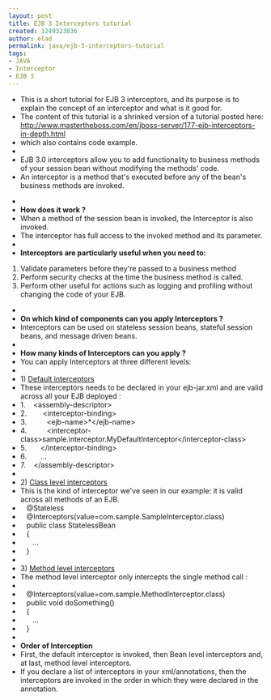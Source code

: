 ```yaml
---
layout: post
title: EJB 3 Interceptors tutorial
created: 1249323836
author: elad
permalink: java/ejb-3-interceptors-tutorial
tags:
- JAVA
- Interceptor
- EJB 3
---
```

<ul>
    <li>This is a short tutorial for EJB 3 interceptors, and its purpose is to explain the concept of an interceptor and what is it good for.</li>
    <li>The content of this tutorial is a shrinked version of a tutorial posted here: <a href="http://www.mastertheboss.com/en/jboss-server/177-ejb-interceptors-in-depth.html">http://www.mastertheboss.com/en/jboss-server/177-ejb-interceptors-in-depth.html</a></li>
    <li>which also contains code example.</li>
    <li>&nbsp;</li>
    <li>EJB 3.0 interceptors allow you to add functionality to business methods of your session bean without modifying the methods' code.</li>
    <li>An interceptor is a method that's executed before any of the bean's business methods are invoked.</li>
</ul>
<ul>
    <li>&nbsp;&nbsp;</li>
    <li><strong>How does it work ? </strong></li>
    <li>When a method of the session bean is invoked, the Interceptor is also invoked.</li>
    <li>The interceptor has full access to the invoked method and its parameter.</li>
    <li>&nbsp;&nbsp;</li>
    <li><strong>Interceptors are particularly useful when you need to:</strong></li>
</ul>
<ol>
    <li>Validate parameters before they're passed to a business method</li>
    <li>Perform security checks at the time the business method is called.</li>
    <li>Perform other useful for actions such as logging and profiling without changing the code of your EJB.</li>
</ol>
<ul>
    <li>&nbsp;&nbsp;</li>
    <li><strong>On which kind of components can you apply Interceptors ?</strong></li>
    <li>Interceptors can be used on stateless session beans, stateful session beans, and message driven beans.</li>
    <li>&nbsp;</li>
    <li><strong>How many kinds of Interceptors can you apply ?</strong></li>
    <li>You can apply Interceptors at three different levels:</li>
    <li>&nbsp;</li>
    <li>1) <u>Default interceptors</u></li>
    <li>These interceptors needs to be declared in your ejb-jar.xml and are valid across all your EJB deployed :</li>
    <li>1.&nbsp;&nbsp;&nbsp; &lt;assembly-descriptor&gt;&nbsp;</li>
    <li>2.&nbsp;&nbsp;&nbsp; &nbsp;&nbsp;&nbsp; &lt;interceptor-binding&gt;&nbsp;</li>
    <li>3.&nbsp;&nbsp;&nbsp; &nbsp;&nbsp;&nbsp;&nbsp;&nbsp; &lt;ejb-name&gt;*&lt;/ejb-name&gt;&nbsp;</li>
    <li>4.&nbsp;&nbsp;&nbsp; &nbsp;&nbsp;&nbsp;&nbsp;&nbsp; &lt;interceptor-class&gt;sample.interceptor.MyDefaultInterceptor&lt;/interceptor-class&gt;&nbsp;</li>
    <li>5.&nbsp;&nbsp;&nbsp; &nbsp;&nbsp; &lt;/interceptor-binding&gt;&nbsp;</li>
    <li>6.&nbsp;&nbsp;&nbsp; &nbsp;&nbsp; ...&nbsp;</li>
    <li>7.&nbsp;&nbsp;&nbsp; &lt;/assembly-descriptor&gt;&nbsp;</li>
    <li>&nbsp;</li>
    <li>2) <u>Class level interceptors</u></li>
    <li>This is the kind of interceptor we've seen in our example: it is valid across all methods of an EJB.</li>
    <li>&nbsp;&nbsp; @Stateless</li>
    <li>&nbsp;&nbsp; @Interceptors(value=com.sample.SampleInterceptor.class)</li>
    <li>&nbsp;&nbsp; public class StatelessBean</li>
    <li>&nbsp;&nbsp; {</li>
    <li>&nbsp;&nbsp;&nbsp;&nbsp;&nbsp; ...</li>
    <li>&nbsp;&nbsp; }</li>
    <li>&nbsp;</li>
    <li>3) <u>Method level interceptors</u></li>
    <li>The method level interceptor only intercepts the single method call :</li>
    <li>&nbsp;</li>
    <li>&nbsp;&nbsp; @Interceptors(value=com.sample.MethodInterceptor.class)</li>
    <li>&nbsp;&nbsp; public void doSomething()</li>
    <li>&nbsp;&nbsp; {</li>
    <li>&nbsp;&nbsp;&nbsp;&nbsp;&nbsp; ...</li>
    <li>&nbsp;&nbsp; }</li>
    <li>&nbsp;</li>
    <li><strong>Order of Interception</strong></li>
    <li>First, the default interceptor is invoked, then Bean level interceptors and, at last, method level interceptors.</li>
    <li>If you declare a list of interceptors in your xml/annotations, then the interceptors are invoked in the order in which they were declared in the annotation.</li>
</ul>
<p>&nbsp;</p>
